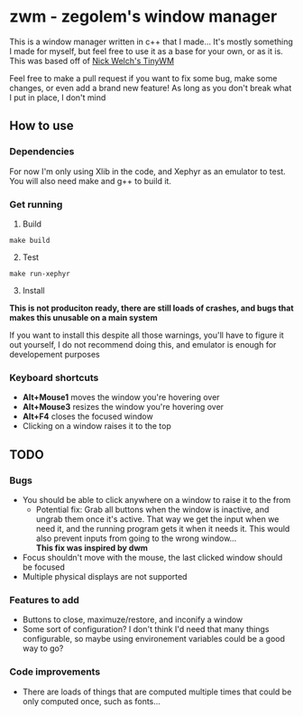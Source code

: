 # zwm - zegolem's window manager

This is a window manager written in c++ that I made… It's mostly something I made for myself, but feel free to use it as a base for your own, or as it is.  
This was based off of [Nick Welch's TinyWM](http://incise.org/tinywm.html)

Feel free to make a pull request if you want to fix some bug, make some changes, or even add a brand new feature! As long as you don't break what I put in place, I don't mind

## How to use

### Dependencies

For now I'm only using Xlib in the code, and Xephyr as an emulator to test. You will also need make and g++ to build it.

### Get running

1. Build

```
make build
```

2. Test

```
make run-xephyr
```

3. Install

**This is not produciton ready, there are still loads of crashes, and bugs that makes this unusable on a main system**

If you want to install this despite all those warnings, you'll have to figure it out yourself, I do not recommend doing this, and emulator is enough for developement purposes

### Keyboard shortcuts

- **Alt+Mouse1** moves the window you're hovering over
- **Alt+Mouse3** resizes the window you're hovering over
- **Alt+F4** closes the focused window
- Clicking on a window raises it to the top

## TODO

### Bugs

- You should be able to click anywhere on a window to raise it to the from
  - Potential fix: Grab all buttons when the window is inactive, and ungrab them once it's active. That way
    we get the input when we need it, and the running program gets it when it needs it. This would
    also prevent inputs from going to the wrong window…  
    **This fix was inspired by dwm**
- Focus shouldn't move with the mouse, the last clicked window should be focused
- Multiple physical displays are not supported

### Features to add

- Buttons to close, maximuze/restore, and inconify a window
- Some sort of configuration? I don't think I'd need that many things configurable, so maybe using environement variables could be a good way to go?

### Code improvements

- There are loads of things that are computed multiple times that could be only computed once, such as fonts…

